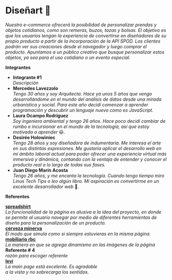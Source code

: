 # Diseñart :shirt:

_Nuestro e-commerce ofrecerá la posibilidad de personalizar prendas y objetos cotidianos, como son remeras, buzos, tazas y bolsas. El  objetivo es que los usuarios tengan la experiencia de convertirse en diseñadores de su propio producto a partir de la incorporación de la API SPOD. Los clientes podrán ver sus creaciones desde el navegador y luego comprar el producto. Apuntamos a un público creativo que busque personalizar estos objetos, ya sea para el uso cotidiano o un evento especial._   

**Integrantes**

- **Integrante #1**  
  _Descripción_
- **Mercedes Lavezzolo**  
  _Tengo 30 años y soy Arquitecta. Hace ya unos 5 años que vengo desarrollándome en el mundo del análisis de datos desde una mirada urbanística y social. Para este año decidí comenzar a aprender programación y descubrir un lenguaje nuevo como es JavaScript._
- **Laura Ocampo Rodríguez**  
  _Soy ingeniera ambiental y tengo 26 años. Hace poco decidí cambiar de rumbo e incursionar en el mundo de la tecnología, así que estoy motivada a aprender_ :smiley:.
- **Desirée Holowiniec**  
  _Tengo 28 años y soy diseñadora de indumentaria. Me interesa el arte en sus distintas expresiones. Me gustaría aplicar el desarrollo web en mi ámbito laboral actual para poder ofrecer una experiencia virtual más inmersiva y dinámica, contando con la ventaja de entender y conocer el producto real a lo largo de todas sus fases._ 
- **Juan Diego Marín Acosta**  
  _Tengo 26 años, y me encanta la tecnología. Cuando tengo tiempo miro Linus Tech Tips o leo algún libro. Mi aspiración es convertirme en un excelente desarrollador web_ :mechanical_arm:.

**Referentes**

[**spreadshirt**](https://www.spreadshirt.es/)  
_La funcionalidad de la página es alusiva a la idea del proyecto, en donde se permite al usuario navegar por medio de diferentes herramientas de diseño para la personalización de un producto._   
[**cerveza minerva**](https://www.cervezaminerva.mx/menu/cerveza-linea-maestra)  
 _El modo que simula como si siempre estuvieras en la misma página._  
[**mobiliario rbc**](https://rbcmobilier.com/la-selection/)  
_La manera en que se agrega dinamismo en las imágenes de la página_ 
**Referente # 4**  
_razón para escoger referente_  
[**levi**](https://www.levi.com.co/)  
_La main page está excelente. Es agradable  
a la vista y no sobrecarga los sentidos._
